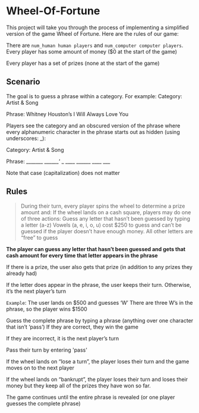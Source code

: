 # Wheel-Of-Fortune

This project will take you through the process of implementing a simplified version of the game Wheel of Fortune. Here are the rules of our game:

There are `num_human human players` and `num_computer computer players`.
Every player has some amount of money ($0 at the start of the game)

Every player has a set of prizes (none at the start of the game)

## Scenario
The goal is to guess a phrase within a category. For example:
Category: Artist & Song

Phrase: Whitney Houston’s I Will Always Love You

Players see the category and an obscured version of the phrase where every alphanumeric character in the phrase starts out as hidden (using underscores: _):

Category: Artist & Song

Phrase: _______ _______'_ _ ____ ______ ____ ___

Note that case (capitalization) does not matter

## Rules
> During their turn, every player spins the wheel to determine a prize amount and:</span>
> If the wheel lands on a cash square, players may do one of three actions:
> Guess any letter that hasn’t been guessed by typing a letter (a-z)
> Vowels (a, e, i, o, u) cost $250 to guess and can’t be guessed if the player doesn’t have enough money. All other letters are “free” to guess

**The player can guess any letter that hasn’t been guessed and gets that cash amount for every time that letter appears in the phrase**

If there is a prize, the user also gets that prize (in addition to any prizes they already had)

If the letter does appear in the phrase, the user keeps their turn. Otherwise, it’s the next player’s turn

`Example`: The user lands on $500 and guesses ‘W’
There are three W’s in the phrase, so the player wins $1500

Guess the complete phrase by typing a phrase (anything over one character that isn’t ‘pass’)
If they are correct, they win the game

If they are incorrect, it is the next player’s turn

Pass their turn by entering 'pass'

If the wheel lands on “lose a turn”, the player loses their turn and the game moves on to the next player

If the wheel lands on “bankrupt”, the player loses their turn and loses their money but they keep all of the prizes they have won so far.

The game continues until the entire phrase is revealed (or one player guesses the complete phrase)
